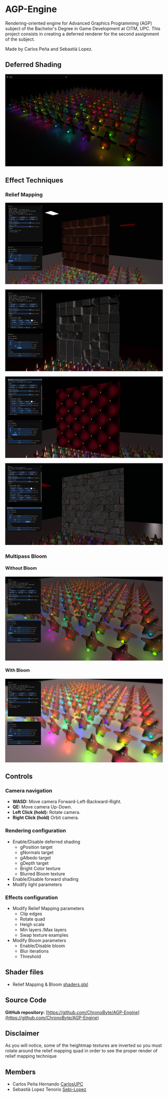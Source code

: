 # AGP-Engine

Rendering-oriented engine for Advanced Graphics Programming (AGP) subject of the Bachelor's Degree in Game Development at CITM, UPC.
This project consists in creating a deferred renderer for the second assignment of the subject.

Made by Carlos Peña and Sebastià Lopez.

## Deferred Shading
<p align="center">
<img src="https://github.com/ChronoByte/AGP-Engine/blob/main/Doc/image.PNG" >
</p>


## Effect Techniques

### Relief Mapping

<p align="center">
<img src="https://github.com/ChronoByte/AGP-Engine/blob/main/Doc/agp1.PNG" >
</p>
<p align="center">
<img src="https://github.com/ChronoByte/AGP-Engine/blob/main/Doc/agp3.PNG" >
</p>
<p align="center">
<img src="https://github.com/ChronoByte/AGP-Engine/blob/main/Doc/agp4.PNG" >
</p>
<p align="center">
<img src="https://github.com/ChronoByte/AGP-Engine/blob/main/Doc/agp5.PNG" >
</p>

### Multipass Bloom

#### Without Bloom
<p align="center">
<img src="https://github.com/ChronoByte/AGP-Engine/blob/main/Doc/agp7.PNG" >
</p>

#### With Bloom
<p align="center">
<img src="https://github.com/ChronoByte/AGP-Engine/blob/main/Doc/agp6.PNG" >
</p>



## Controls

### Camera navigation

   * **WASD:** Move camera Forward-Left-Backward-Right.
   * **QE:** Move camera Up-Down.
   * **Left Click (hold):** Rotate camera.
   * **Right Click (hold)** Orbit camera.

### Rendering configuration

  * Enable/Disable deferred shading
      * gPosition target
      * gNormals target
      * gAlbedo target
      * gDepth target
      * Bright Color texture
      * Blurred Bloom texture
  * Enable/Disable forward shading
  * Modify light parameters

### Effects configuration

  * Modify Relief Mapping parameters
      * Clip edges
      * Rotate quad
      * Heigh scale
      * Min layers /Max layers
      * Swap texture examples
  * Modify Bloom parameters
      * Enable/Disable bloom
      * Blur iterations
      * Threshold
  
## Shader files
* Relief Mapping & Bloom [shaders.glsl](https://github.com/ChronoByte/AGP-Engine/blob/main/Engine/WorkingDir/shaders.glsl)

## Source Code
**GitHub repository:** [https://github.com/ChronoByte/AGP-Engine](https://github.com/ChronoByte/AGP-Engine)

## Disclaimer
As you will notice, some of the heightmap textures are inverted so you must rotate around the relief mapping quad in order to see the proper render of relief mapping technique

## Members

* Carlos Peña Hernando [CarlosUPC](https://github.com/CarlosUPC)
* Sebastià Lopez Tenorio [Sebi-Lopez](https://github.com/Sebi-Lopez)
